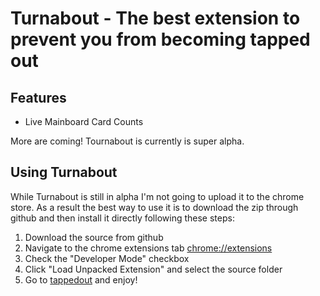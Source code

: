 # Turnabout - The best extension to prevent you from becoming tapped out

## Features
  - Live Mainboard Card Counts

More are coming! Tournabout is currently is super alpha.

## Using Turnabout
While Turnabout is still in alpha I'm not going to upload it to the chrome store. As a result 
the best way to use it is to download the zip through github and then install it directly following
these steps:

  1. Download the source from github
  2. Navigate to the chrome extensions tab [chrome://extensions](chrome://extensions)
  3. Check the "Developer Mode" checkbox
  4. Click "Load Unpacked Extension" and select the source folder
  5. Go to [tappedout](tappedout.com) and enjoy!
